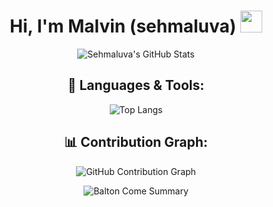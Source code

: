 <h1 align="center">Hi, I'm Malvin (sehmaluva) <img src="https://media.giphy.com/media/hvRJCLFzcasrR4ia7z/giphy.gif" width="35px"></h1>

<div align="center">

![Sehmaluva's GitHub Stats](https://github-readme-stats.vercel.app/api?username=sehmaluva&show_icons=true&theme=algolia)

## 🚀 Languages & Tools:
![Top Langs](https://github-readme-stats.vercel.app/api/top-langs/?username=sehmaluva&layout=compact&theme=algolia)

## 📊 Contribution Graph:
![GitHub Contribution Graph](https://github-readme-activity-graph.vercel.app/graph?username=sehmaluva&theme=cobalt)

![Balton Come Summary](https://github-profile-summary-cards.vercel.app/api/cards/profile-details?username=sehmaluva&theme=algolia)

</div>

<!---
sehmaluva/sehmaluva is a ✨ special ✨ repository because its `README.md` (this file) appears on your GitHub profile.
You can click the Preview link to take a look at your changes.
--->
